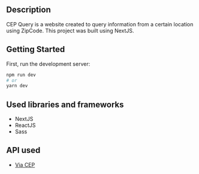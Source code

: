 ## Description
CEP Query is a website created to query information from a certain location using ZipCode. This project was built using NextJS.

## Getting Started
First, run the development server:

```bash
npm run dev
# or
yarn dev
```

## Used libraries and frameworks
- NextJS
- ReactJS
- Sass

## API used
- [Via CEP](https://viacep.com.br)

